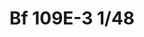 ---
title: "Bf 109E-3  1/48"
price: 2750.00 
desc: "PROFIPACK, Bf 109E-3  1/48, razmera: 1/48"
img_path: "/assets/img/8262.jpg"
brand: AMMO
available: true
special_offer: false
new: false
soon: false
cat: "Plasticne-Makete"
subcat: "PM-EDUARD"
subsubcat: ""
sifra: "8262"
---